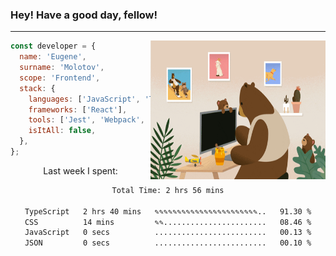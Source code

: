 ### Hey! Have a good day, fellow!
---
<img align='right' alt='GIF' vertical-align='center' src='./src/giphy.gif' width='280px' height='222px'/>

```javascript
const developer = {
  name: 'Eugene',
  surname: 'Molotov',
  scope: 'Frontend',
  stack: {
    languages: ['JavaScript', 'TypeScript'],
    frameworks: ['React'],
    tools: ['Jest', 'Webpack', 'Sass'],
    isItAll: false,
  },
};
```
<p align="center">
  Last week I spent:
</p>
<div align="center">
<!--START_SECTION:waka-->

```txt
Total Time: 2 hrs 56 mins

TypeScript   2 hrs 40 mins   ✎✎✎✎✎✎✎✎✎✎✎✎✎✎✎✎✎✎✎✎✎✎✎..   91.30 %
CSS          14 mins         ✎✎.......................   08.46 %
JavaScript   0 secs          .........................   00.13 %
JSON         0 secs          .........................   00.10 %
```

<!--END_SECTION:waka-->

